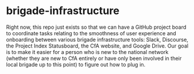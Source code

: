 # brigade-infrastructure

Right now, this repo just exists so that we can have a GitHub project board to coordinate tasks relating to the smoothness of user experience and onboarding between various brigade infrastructure tools: Slack, Discourse, the Project Index Statusboard, the CfA website, and Google Drive.  Our goal is to make it easier for a person who is new to the national network (whether they are new to CfA entirely or have only been involved in their local brigade up to this point) to figure out how to plug in.

